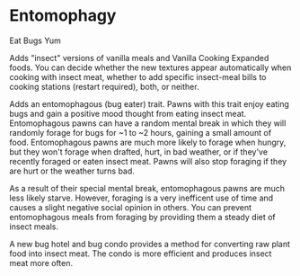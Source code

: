 # Entomophagy
Eat Bugs Yum

Adds "insect" versions of vanilla meals and Vanilla Cooking Expanded foods. You can decide whether the new textures appear automatically when cooking with insect meat, whether to add specific insect-meal bills to cooking stations (restart required), both, or neither.

Adds an entomophagous (bug eater) trait. Pawns with this trait enjoy eating bugs and gain a positive mood thought from eating insect meat. Entomophagous pawns can have a random mental break in which they will randomly forage for bugs for ~1 to ~2 hours, gaining a small amount of food. Entomophagous pawns are much more likely to forage when hungry, but they won't forage when drafted, hurt, in bad weather, or if they've recently foraged or eaten insect meat. Pawns will also stop foraging if they are hurt or the weather turns bad. 

As a result of their special mental break, entomophagous pawns are much less likely starve. However, foraging is a very inefficent use of time and causes a slight negative social opinion in others. You can prevent entomophagous meals from foraging by providing them a steady diet of insect meals.

A new bug hotel and bug condo provides a method for converting raw plant food into insect meat. The condo is more efficient and produces insect meat more often.
